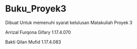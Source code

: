 # Buku_Proyek3
Dibuat Untuk memenuhi syarat kelulusan Matakuliah Proyek 3

Arrizal Furqona Gifary 1.17.4.070

Bakti Qilan Mufid 1.17.4.083
